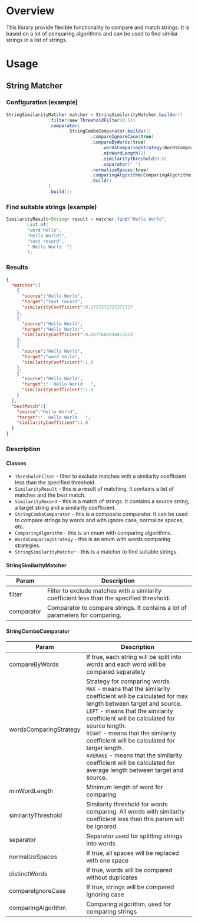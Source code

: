 # Overview
This library provide flexible functionality to compare and match strings. 
It is based on a lot of comparing algorithms and can be used to find similar strings in a list of strings.
# Usage
## String Matcher
### Configuration (example)
```java
StringSimilarityMatcher matcher = StringSimilarityMatcher.builder()
                .filter(new ThresholdFilter(0.5))
                .comparator(
                        StringComboComparator.builder()
                                .compareIgnoreCase(true)
                                .compareByWords(true)
                                    .wordsComparingStrategy(WordsComparingStrategy.MAX)
                                    .minWordLength(2)
                                    .similarityThreshold(0.5)
                                    .separator(" ")
                                .normalizeSpaces(true)
                                .comparingAlgorithm(ComparingAlgorithm.RATCLIFF_OBERSHELP)
                                .build()
                )
                .build();
```
### Find suitable strings (example)
```java
SimilarityResult<String> result = matcher.find("Hello World", 
        List.of(
        "word hello",
        "Hello World!", 
        "test record",
        " Hello World  ")
        );
```
### Results
```json
{
  "matches":[
    {
      "source":"Hello World",
      "target":"test record",
      "similarityCoefficient":0.2727272727272727
    },
    {
      "source":"Hello World",
      "target":"Hello World!",
      "similarityCoefficient":0.8677685950413223
    },
    {
      "source":"Hello World",
      "target":"word hello",
      "similarityCoefficient":1.0
    },
    {
      "source":"Hello World",
      "target":"  Hello World   ",
      "similarityCoefficient":1.0
    }
  ],
  "bestMatch":{
    "source":"Hello World",
    "target":"  Hello World   ",
    "similarityCoefficient":1.0
  }
}
```
### Description
#### Classes
* `ThresholdFilter` - filter to exclude matches with a similarity coefficient less than the specified threshold.
* `SimilarityResult` - this is a result of matching. It contains a list of matches and the best match.
* `SimilarityRecord` - this is a match of strings. It contains a source string, a target string and a similarity coefficient.
* `StringComboComparator` - this is a composite comparator. It can be used to compare strings by words and with ignore case, normalize spaces, etc.
* `ComparingAlgorithm` - this is an enum with comparing algorithms.
* `WordsComparingStrategy` - this is an enum with words comparing strategies.
* `StringSimilarityMatcher` - this is a matcher to find suitable strings.

#### StringSimilarityMatcher
| Param      | Description                                                                                |
|------------|--------------------------------------------------------------------------------------------|
| filter     | Filter to exclude matches with a similarity coefficient less than the specified threshold. |
| comparator | Comparator to compare strings. It contains a lot of parameters for comparing.              |

#### StringComboComparator
| Param                  | Description                                                                                                                                                                                                                                                                                                                                                                                                                                                |
|------------------------|------------------------------------------------------------------------------------------------------------------------------------------------------------------------------------------------------------------------------------------------------------------------------------------------------------------------------------------------------------------------------------------------------------------------------------------------------------|
| compareByWords         | If true, each string will be split into words and each word will be compared separately                                                                                                                                                                                                                                                                                                                                                                    |
| wordsComparingStrategy | Strategy for comparing words. <br/>`MAX` - means that the similarity coefficient will be calculated for max length between target and source. <br/>`LEFT` - means that the similarity coefficient will be calculated for source length. <br/>`RIGHT` - means that the similarity coefficient will be calculated for target length. <br/>`AVERAGE` - means that the similarity coefficient will be calculated for average length between target and source. |
| minWordLength          | Minimum length of word for comparing                                                                                                                                                                                                                                                                                                                                                                                                                       |
| similarityThreshold    | Similarity threshold for words comparing. All words with similarity coefficient less than this param will be ignored.                                                                                                                                                                                                                                                                                                                                      |
| separator              | Separator used for splitting strings into words                                                                                                                                                                                                                                                                                                                                                                                                            |
| normalizeSpaces        | If true, all spaces will be replaced with one space                                                                                                                                                                                                                                                                                                                                                                                                        |
| distinctWords          | If true, words will be compared without duplicates                                                                                                                                                                                                                                                                                                                                                                                                         |
| compareIgnoreCase      | If true, strings will be compared ignoring case                                                                                                                                                                                                                                                                                                                                                                                                            |
| comparingAlgorithm     | Comparing algorithm, used for comparing strings                                                                                                                                                                                                                                                                                                                                                                                                            |

